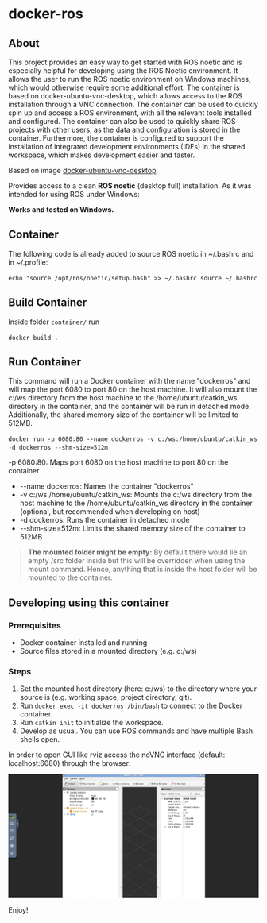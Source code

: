 # docker-ros
## About
This project provides an easy way to get started with ROS noetic and is especially helpful for developing using the ROS Noetic environment. It allows the user to run the ROS noetic environment on Windows machines, which would otherwise require some additional effort. The container is based on docker-ubuntu-vnc-desktop, which allows access to the ROS installation through a VNC connection. The container can be used to quickly spin up and access a ROS environment, with all the relevant tools installed and configured. The container can also be used to quickly share ROS projects with other users, as the data and configuration is stored in the container. Furthermore, the container is configured to support the installation of integrated development environments (IDEs) in the shared workspace, which makes development easier and faster.

Based on image [docker-ubuntu-vnc-desktop](https://github.com/fcwu/docker-ubuntu-vnc-desktop).

Provides access to a clean **ROS noetic** (desktop full) installation. As it was intended for using ROS under Windows:

<b>Works and tested on Windows.</b>

## Container
The following code is already added to source ROS noetic in ~/.bashrc and in ~/.profile:

`echo "source /opt/ros/noetic/setup.bash" >> ~/.bashrc
source ~/.bashrc`

## Build Container
Inside folder `container/` run

`docker build .` 

## Run Container
This command will run a Docker container with the name "dockerros" and will map the port 6080 to port 80 on the host machine. It will also mount the c:/ws directory from the host machine to the /home/ubuntu/catkin_ws directory in the container, and the container will be run in detached mode. Additionally, the shared memory size of the container will be limited to 512MB.

`docker run -p 6080:80 --name dockerros -v c:/ws:/home/ubuntu/catkin_ws -d dockerros --shm-size=512m`

-p 6080:80: Maps port 6080 on the host machine to port 80 on the container

* --name dockerros: Names the container "dockerros"
* -v c:/ws:/home/ubuntu/catkin_ws: Mounts the c:/ws directory from the host machine to the /home/ubuntu/catkin_ws directory in the container (optional, but recommended when developing on host)
* -d dockerros: Runs the container in detached mode
* --shm-size=512m: Limits the shared memory size of the container to 512MB

> **The mounted folder might be empty:** By default there would lie an empty /src folder inside but this will be overridden when using the mount command. Hence, anything that is inside the host folder will be mounted to the container.

## Developing using this container

### Prerequisites
* Docker container installed and running
* Source files stored in a mounted directory (e.g. c:/ws)

### Steps
1. Set the mounted host directory (here: c:/ws) to the directory where your source is (e.g. working space, project directory, git).
2. Run `docker exec -it dockerros /bin/bash` to connect to the Docker container.
3. Run `catkin init` to initialize the workspace.
4. Develop as usual. You can use ROS commands and have multiple Bash shells open.

In order to open GUI like rviz access the noVNC interface (default: localhost:6080) 
through the browser:

![rviz](images/rviz.png)

Enjoy!
